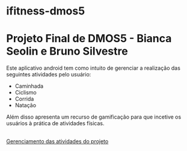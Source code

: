 # ifitness-dmos5

<h1> Projeto Final de DMOS5 - Bianca Seolin</span> e Bruno Silvestre</h1>

Este aplicativo android tem como intuito de gerenciar a realização das seguintes atividades pelo usuário: 
<ul>
  <li>Caminhada</li>
  <li>Ciclismo</li>
  <li>Corrida</li>
  <li>Natação</li>
</ul>
Além disso apresenta um recurso de gamificação para que incetive os usuários à prática de atividades físicas.
<br><br>
<p><a href='https://docs.google.com/spreadsheets/d/1oVKVl5MsxEJQIeh7P2Bh6z_H6hNPRd6uNqR1eyzkZ38/edit?usp=sharing' target='_blank'>
  Gerenciamento das atividades do projeto
</a></p>




